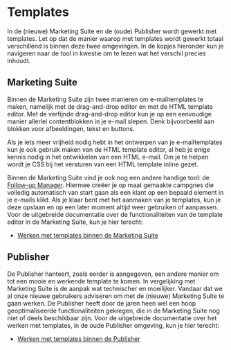 # Templates

In de (nieuwe) Marketing Suite en de (oude) Publisher wordt gewerkt met templates.
Let op dat de manier waarop met templates wordt gewerkt totaal 
verschillend is binnen deze twee omgevingen. In de kopjes hieronder
kun je navigeren naar de tool in kwestie om te lezen wat het verschil precies inhoudt.


## Marketing Suite

Binnen de Marketing Suite zijn twee manieren om e-mailtemplates te maken, 
namelijk met de drag-and-drop editor en met de HTML template editor. 
Met de verfijnde drag-and-drop editor kun je op een eenvoudige manier
allerlei contentblokken in je e-mail slepen. Denk bijvoorbeeld aan
blokken voor afbeeldingen, tekst en buttons. 

Als je iets meer vrijheid nodig hebt in het ontwerpen van je 
e-mailtemplates kun je ook gebruik maken van de HTML template editor, 
al heb je enige kennis nodig in het ontwikkelen van een HTML e-mail. 
Om je te helpen wordt je CSS bij het versturen van een HTML template 
inline gezet.

Binnen de Marketing Suite vind je ook nog een andere handige tool: 
de [Follow-up Manager](follow-up-manager-ms). Hiermee creëer je op 
maat gemaakte campgnes die volledig automatisch van start gaan als 
een klant op een bepaald element in je e-mails klikt. Als je klaar 
bent met het aanmaken van je templates, kun je deze opslaan en op 
een later moment altijd weer gebruiken of aanpassen. Voor de 
uitgebreide documentatie over de functionaliteiten van de
template editor in de Marketing Suite, kun je hier terecht:

* [Werken met templates binnen de Marketing Suite](templates-marketing-suite)


## Publisher

De Publisher hanteert, zoals eerder is aangegeven, een andere manier om 
tot een mooie en werkende template te komen. In vergelijking met Marketing 
Suite is de aanpak wat technischer en moeilijker.
Vandaar dat we al onze nieuwe gebruikers adviseren om met de (nieuwe) 
Marketing Suite te gaan werken. De Publisher heeft door de jaren heen 
wel een hoop geoptimaliseerde functionaliteiten gekregen, die in de 
Marketing Suite nog niet of deels beschikbaar zijn. Voor de uitgebreide 
documentatie over het werken met templates, in de oude Publisher omgeving, 
kun je hier terecht:

* [Werken met templates binnen de Publisher](templates-publisher)
